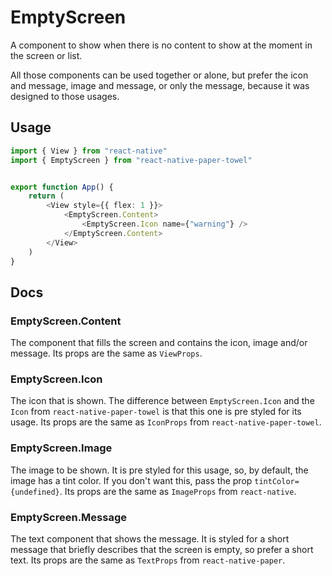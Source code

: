 # EmptyScreen

A component to show when there is no content to show at the moment in
the screen or list.

All those components can be used together or alone, but prefer the icon
and message, image and message, or only the message, because it was designed
to those usages.

## Usage

```ts
import { View } from "react-native"
import { EmptyScreen } from "react-native-paper-towel"


export function App() {
    return (
        <View style={{ flex: 1 }}>
            <EmptyScreen.Content>
                <EmptyScreen.Icon name={"warning"} />
            </EmptyScreen.Content>
        </View>
    )
}
```

## Docs

### EmptyScreen.Content

The component that fills the screen and contains the icon, image and/or
message. Its props are the same as `ViewProps`.

### EmptyScreen.Icon

The icon that is shown. The difference between `EmptyScreen.Icon` and the
`Icon` from `react-native-paper-towel` is that this one is pre styled for
its usage. Its props are the same as `IconProps` from `react-native-paper-towel`.

### EmptyScreen.Image

The image to be shown. It is pre styled for this usage, so, by default,
the image has a tint color. If you don't want this, pass the prop
`tintColor={undefined}`. Its props are the same as `ImageProps` from
`react-native`.

### EmptyScreen.Message

The text component that shows the message. It is styled for a short message
that briefly describes that the screen is empty, so prefer a short text. Its
props are the same as `TextProps` from `react-native-paper`.
